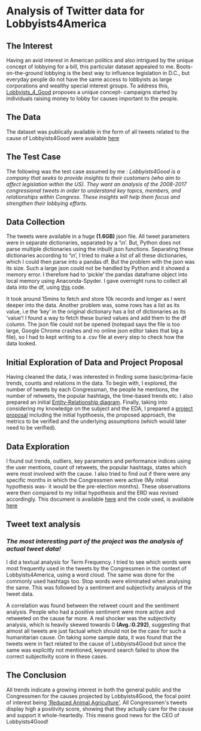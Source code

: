 # Analysis of Twitter data for Lobbyists4America

## The Interest
Having an avid interest in American politics and also intrigued by the unique concept of lobbying for a bill, this particular dataset appealed to me.
Boots-on-the-ground lobbying is the best way to influence legislation in D.C., but everyday people do not have the same access to lobbyists as large corporations and wealthy special interest groups.
To address this, [Lobbyists_4_Good](https://www.lobbyists4good.org/) proposes a unique concept- campaigns started by individuals raising money to lobby for causes important to the people.

## The Data
The dataset was publically available in the form of all tweets related to the cause of Lobbyists4Good were available [here](https://www.dropbox.com/sh/qrq1pcjsji0v03u/AAC639WcH58tM0YZperwY388a?dl=0)

## The Test Case
The following was the test case assumed by me : _Lobbyists4Good is a company that seeks to provide insights to their customers (who aim to affect legislation within the US). They want an analysis of the 2008-2017 congressional tweets in order to understand key topics, members, and relationships within Congress. These insights will help them focus and strengthen their lobbying efforts._

## Data Collection

The tweets were available in a huge **(1.6GB)** json file. All tweet parameters were in separate dictionaries, separated by a ‘\n’. But, Python does not parse multiple dictionaries using the inbuilt json functions.
Separating these dictionaries according to ‘\n’, I tried to make a list of all these dictionaries, which I could then parse into a pandas df. But the problem with the json was its size. Such a large json could not be handled by Python and it showed a memory error.
I therefore had to ‘pickle’ the pandas dataframe object into local memory using Anaconda-Spyder. I gave overnight runs to collect all data into the df, using [this](https://github.com/pranavtumkur/Lobbyists4America-tweets-and-users/blob/master/Making%20df%20from%20tweets_json.py) code.

It took around 15mins to fetch and store 10k records and longer as I went deeper into the data. Another problem was, some rows has a list as its value, i.e the ‘key’ in the original dictionary has a list of dictionaries as its ‘value’! I found a way to fetch these buried values and add them to the df column.
The json file could not be opened (notepad says the file is too large, Google Chrome crashes and no online json editor takes that big a file), so I had to kept writing to a .csv file at every step to check how the data looked.

## Initial Exploration of Data and Project Proposal

Having cleaned the data, I was interested in finding some basic/prima-facie trends, counts and relations in the data. To begin with, I explored, the number of tweets by each Congressman, the people he mentions, the number of retweets, the popular hashtags, the time-based trends etc. I also prepared an initial [Entity-Relationship diagram](https://github.com/pranavtumkur/Lobbyists4America-tweets-and-users/blob/master/ER%20diagram.pdf).
Finally, taking into considering my knowledge on the subject and the EDA, I prepared a [project proposal](https://github.com/pranavtumkur/Lobbyists4America-tweets-and-users/blob/master/Developing%20a%20Project%20Proposal.docx) including the initial hypthoesis, the proposed approach, the metrics to be verified and the underlying assumptions (which would later need to be verified).

## Data Exploration

I found out trends, outliers, key parameters and performance indices using the user mentions, count of retweets, the popular hashtags, states which were most involved with the cause. I also tried to find out if there were any specific months in which the Congressmen were active (My initial hypothesis was- it would be the pre-election months). These observations were then compared to my initial hypothesis and the ERD was revised accordingly. This document is available [here](https://github.com/pranavtumkur/Lobbyists4America-tweets-and-users/blob/master/Descriptive%20Statistics%20and%20comparison%20with%20the%20initial%20hypothesis.docx) and the code used, is available [here](https://github.com/pranavtumkur/Lobbyists4America-tweets-and-users/blob/master/Exploration%20of%20data.py)

## Tweet text analysis
### *The most interesting part of the project was the analysis of actual tweet data!*

I did a textual analysis for Term Frequency. I tried to see which words were most frequently used in the tweets by the Congressmen in the context of Lobbyists4America, using a word cloud. The same was done for the commonly used hashtags too. Stop words were eliminated when analysing the same. This was followed by a sentiment and subjectivity analysis of the tweet data.

A correlation was found between the retweet count and the sentiment analysis. People who had a positive sentiment were more active and retweeted on the cause far more. A real shocker was the subjectivity analysis, which is heavily skewed towards 0 **(Avg.:0.292)**, suggesting that almost all tweets are just factual which should not be the case for such a humanitarian cause. On taking some sample data, it was found that the tweets were in fact related to the cause of Lobbyists4Good but since the same was explicitly not mentioned, keyword search failed to show the correct subjectivity score in these cases.

## The Conclusion

All trends indicate a growing interest in both the general public and the Congressmen for the causes projected by Lobbyists4Good, the focal point of interest being <ins>'Reduced Animal Agriculture'</ins>. All Congressmen's tweets display high a positivity score, showing that they actually care for the cause and support it whole-heartedly. This means good news for the CEO of Lobbyists4Good!
